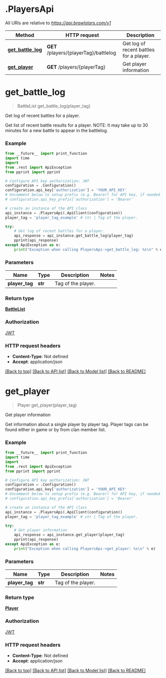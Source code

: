 # .PlayersApi

All URIs are relative to *https://api.brawlstars.com/v1*

Method | HTTP request | Description
------------- | ------------- | -------------
[**get_battle_log**](PlayersApi.md#get_battle_log) | **GET** /players/{playerTag}/battlelog | Get log of recent battles for a player.
[**get_player**](PlayersApi.md#get_player) | **GET** /players/{playerTag} | Get player information

# **get_battle_log**
> BattleList get_battle_log(player_tag)

Get log of recent battles for a player.

Get list of recent battle results for a player. NOTE: It may take up to 30 minutes for a new battle to appear in the battlelog. 

### Example
```python
from __future__ import print_function
import time
import 
from .rest import ApiException
from pprint import pprint

# Configure API key authorization: JWT
configuration = .Configuration()
configuration.api_key['authorization'] = 'YOUR_API_KEY'
# Uncomment below to setup prefix (e.g. Bearer) for API key, if needed
# configuration.api_key_prefix['authorization'] = 'Bearer'

# create an instance of the API class
api_instance = .PlayersApi(.ApiClient(configuration))
player_tag = 'player_tag_example' # str | Tag of the player.

try:
    # Get log of recent battles for a player.
    api_response = api_instance.get_battle_log(player_tag)
    pprint(api_response)
except ApiException as e:
    print("Exception when calling PlayersApi->get_battle_log: %s\n" % e)
```

### Parameters

Name | Type | Description  | Notes
------------- | ------------- | ------------- | -------------
 **player_tag** | **str**| Tag of the player. | 

### Return type

[**BattleList**](BattleList.md)

### Authorization

[JWT](../README.md#JWT)

### HTTP request headers

 - **Content-Type**: Not defined
 - **Accept**: application/json

[[Back to top]](#) [[Back to API list]](../README.md#documentation-for-api-endpoints) [[Back to Model list]](../README.md#documentation-for-models) [[Back to README]](../README.md)

# **get_player**
> Player get_player(player_tag)

Get player information

Get information about a single player by player tag. Player tags can be found either in game or by from clan member list. 

### Example
```python
from __future__ import print_function
import time
import 
from .rest import ApiException
from pprint import pprint

# Configure API key authorization: JWT
configuration = .Configuration()
configuration.api_key['authorization'] = 'YOUR_API_KEY'
# Uncomment below to setup prefix (e.g. Bearer) for API key, if needed
# configuration.api_key_prefix['authorization'] = 'Bearer'

# create an instance of the API class
api_instance = .PlayersApi(.ApiClient(configuration))
player_tag = 'player_tag_example' # str | Tag of the player.

try:
    # Get player information
    api_response = api_instance.get_player(player_tag)
    pprint(api_response)
except ApiException as e:
    print("Exception when calling PlayersApi->get_player: %s\n" % e)
```

### Parameters

Name | Type | Description  | Notes
------------- | ------------- | ------------- | -------------
 **player_tag** | **str**| Tag of the player. | 

### Return type

[**Player**](Player.md)

### Authorization

[JWT](../README.md#JWT)

### HTTP request headers

 - **Content-Type**: Not defined
 - **Accept**: application/json

[[Back to top]](#) [[Back to API list]](../README.md#documentation-for-api-endpoints) [[Back to Model list]](../README.md#documentation-for-models) [[Back to README]](../README.md)

